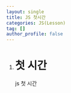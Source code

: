 ```yaml
---
layout: single
title: JS 첫시간
categories: JS(Lesson)
tag: []
author_profile: false
---
```


1. # 첫 시간
   js 첫 시간